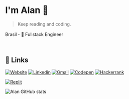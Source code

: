 # I'm Alan 👋

> Keep reading and coding.

Brasil・🚀 Fullstack Engineer

</br>

## 🔗 Links
[![Website](https://img.shields.io/badge/website-000000?style=for-the-badge&logo=About.me&logoColor=white)](https://alanadson.com/)
[![Linkedin](https://img.shields.io/badge/LinkedIn-0077B5?style=for-the-badge&logo=linkedin&logoColor=white)](https://www.linkedin.com/in/alanadson/)
[![Gmail](https://img.shields.io/badge/Gmail-D14836?style=for-the-badge&logo=gmail&logoColor=white)](https://alanadson.com)
[![Codepen](https://img.shields.io/badge/Codepen-000000?style=for-the-badge&logo=codepen&logoColor=white)](https://codepen.io/alanadson)
[![Hackerrank](https://img.shields.io/badge/-Hackerrank-2EC866?style=for-the-badge&logo=HackerRank&logoColor=white)](https://www.hackerrank.com/aalanadson)

[![Replit](https://img.shields.io/badge/replit-667881?style=for-the-badge&logo=replit&logoColor=white)](https://replit.com/@AlanAdson)

![Alan GitHub stats](https://github-readme-stats.vercel.app/api?username=alanadson&show_icons=true&theme=dracula)

